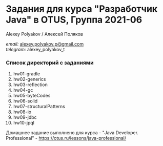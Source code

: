 # Задания для курса "Разработчик Java" в OTUS, Группа 2021-06

Alexey Polyakov / Алексей Поляков<br>

<i>email:</i> alexey.polyakov.p@gmail.com<br>
<i>telegram:</i> alexey_polyakov_t<br>

### Список директорий с заданиями
1. hw01-gradle<br>
2. hw02-generics<br>
3. hw03-reflection<br>
4. hw04-gc<br>
5. hw05-byteCodes<br>
6. hw06-solid<br>
7. hw07-structuralPatterns<br>
8. hw08-io<br>
9. hw09-jdbc<br>
10. hw10-jpql<br>

Домашнее задание выполнено для курса - "Java Developer. Professional" - https://otus.ru/lessons/java-professional/